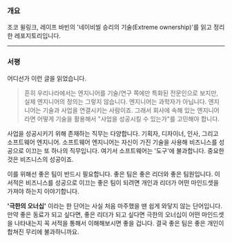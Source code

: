 ### 개요

조코 윌링크, 레이프 바빈의 '네이비씰 승리의 기술(Extreme ownership)'를 읽고 정리한 레포지토리입니다.

---

### 서평

어디선가 이런 글을 읽었습니다.

> 흔히 우리나라에서는 엔지니어를 기술/연구 쪽에만 특화된 전문인으로 보지만, 실제 엔지니어의 정의는 그렇지 않습니다. 엔지니어는 과학자가 아닙니다. 엔지니어는 기술과 사업을 연결시키는 사람이죠. 그래서 회사에 속해 있는 엔지니어라면 어떻게 기술을 활용해서 "사업을 성공시킬 수 있는가"를 고민해야 합니다.

사업을 성공시키기 위해 존재하는 직무는 다양합니다. 기획자, 디자이너, 인사, 그리고 소프트웨어 엔지니어. 소프트웨어 엔지니어는 자신이 가진 기술을 사용해 비즈니스를 성공으로 이끄는 또 하나의 직무입니다. 여기서 소프트웨어는 '도구'에 불과합니다. 중요한 것은 비즈니스의 성공이죠. 

이를 위해선 좋은 팀이 반드시 필요합니다. 좋은 팀은 좋은 리더와 좋은 팀원입니다. 이 서적은 비즈니스를 성공으로 이끄는 좋은 팀이 되려면 개인과 리더가 어떤 마인드셋을 가져야 하는지 이야기합니다. 

**'극한의 오너십'** 이라는 한 단어는 사실 처음 마주했을 땐 쉽게 와닿지 않는 단어입니다. 만약 좋은 동료가 되고 싶다면, 좋은 리더가 되고 싶다면 극한의 오너십이 어떤 마인드셋을 나타내는지 꼭 서적을 통해서 이해해보시면 좋을 겁니다. 결국 좋은 팀은 좋은 개인이 합쳐진 무리에 불과하니까요. 